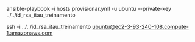  ansible-playbook -i hosts provisionar.yml -u ubuntu --private-key ../../id_rsa_itau_treinamento

 ssh -i ../../id_rsa_itau_treinamento ubuntu@ec2-3-93-240-108.compute-1.amazonaws.com